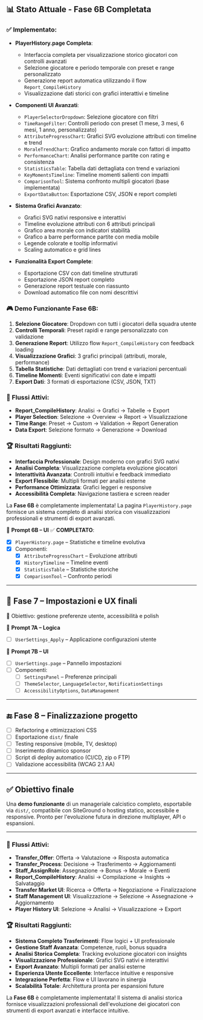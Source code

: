 ## 📊 Stato Attuale - Fase 6B Completata

### ✅ Implementato:
- **PlayerHistory.page Completa**: 
  - Interfaccia completa per visualizzazione storico giocatori con controlli avanzati
  - Selezione giocatore e periodo temporale con preset e range personalizzato
  - Generazione report automatica utilizzando il flow `Report_CompileHistory`
  - Visualizzazione dati storici con grafici interattivi e timeline

- **Componenti UI Avanzati**:
  - `PlayerSelectorDropdown`: Selezione giocatore con filtri
  - `TimeRangeFilter`: Controlli periodo con preset (1 mese, 3 mesi, 6 mesi, 1 anno, personalizzato)
  - `AttributeProgressChart`: Grafici SVG evoluzione attributi con timeline e trend
  - `MoraleTrendChart`: Grafico andamento morale con fattori di impatto
  - `PerformanceChart`: Analisi performance partite con rating e consistenza
  - `StatisticsTable`: Tabella dati dettagliata con trend e variazioni
  - `KeyMomentsTimeline`: Timeline momenti salienti con impatti
  - `ComparisonTool`: Sistema confronto multipli giocatori (base implementata)
  - `ExportDataButton`: Esportazione CSV, JSON e report completi

- **Sistema Grafici Avanzato**:
  - Grafici SVG nativi responsive e interattivi
  - Timeline evoluzione attributi con 6 attributi principali
  - Grafico area morale con indicatori stabilità
  - Grafico a barre performance partite con media mobile
  - Legende colorate e tooltip informativi
  - Scaling automatico e grid lines

- **Funzionalità Export Complete**:
  - Esportazione CSV con dati timeline strutturati
  - Esportazione JSON report completo
  - Generazione report testuale con riassunto
  - Download automatico file con nomi descrittivi

### 🎮 Demo Funzionante Fase 6B:
1. **Selezione Giocatore**: Dropdown con tutti i giocatori della squadra utente
2. **Controlli Temporali**: Preset rapidi e range personalizzato con validazione
3. **Generazione Report**: Utilizzo flow `Report_CompileHistory` con feedback loading
4. **Visualizzazione Grafici**: 3 grafici principali (attributi, morale, performance)
5. **Tabella Statistiche**: Dati dettagliati con trend e variazioni percentuali
6. **Timeline Momenti**: Eventi significativi con date e impatti
7. **Export Dati**: 3 formati di esportazione (CSV, JSON, TXT)

### 🔄 Flussi Attivi:
- **Report_CompileHistory**: Analisi → Grafici → Tabelle → Export
- **Player Selection**: Selezione → Overview → Report → Visualizzazione
- **Time Range**: Preset → Custom → Validation → Report Generation
- **Data Export**: Selezione formato → Generazione → Download

### 🏆 Risultati Raggiunti:
- **Interfaccia Professionale**: Design moderno con grafici SVG nativi
- **Analisi Completa**: Visualizzazione completa evoluzione giocatori
- **Interattività Avanzata**: Controlli intuitivi e feedback immediato
- **Export Flessibile**: Multipli formati per analisi esterne
- **Performance Ottimizzata**: Grafici leggeri e responsive
- **Accessibilità Completa**: Navigazione tastiera e screen reader

La **Fase 6B** è completamente implementata! La pagina `PlayerHistory.page` fornisce un sistema completo di analisi storica con visualizzazioni professionali e strumenti di export avanzati.

🔸 **Prompt 6B – UI** ✅ **COMPLETATO**:
- [x] `PlayerHistory.page` – Statistiche e timeline evolutiva
- [x] Componenti:
  - [x] `AttributeProgressChart` – Evoluzione attributi
  - [x] `HistoryTimeline` – Timeline eventi
  - [x] `StatisticsTable` – Statistiche storiche
  - [x] `ComparisonTool` – Confronto periodi

---

## 🔹 Fase 7 – Impostazioni e UX finali  
🎯 Obiettivo: gestione preferenze utente, accessibilità e polish

🔸 **Prompt 7A – Logica**
- [ ] `UserSettings_Apply` – Applicazione configurazioni utente

🔸 **Prompt 7B – UI**
- [ ] `UserSettings.page` – Pannello impostazioni
- [ ] Componenti:
  - [ ] `SettingsPanel` – Preferenze principali
  - [ ] `ThemeSelector`, `LanguageSelector`, `NotificationSettings`
  - [ ] `AccessibilityOptions`, `DataManagement`

---

## 🔚 Fase 8 – Finalizzazione progetto  
- [ ] Refactoring e ottimizzazioni CSS
- [ ] Esportazione `dist/` finale
- [ ] Testing responsive (mobile, TV, desktop)
- [ ] Inserimento dinamico sponsor
- [ ] Script di deploy automatico (CI/CD, zip o FTP)
- [ ] Validazione accessibilità (WCAG 2.1 AA)

---

## ✅ Obiettivo finale

Una **demo funzionante** di un manageriale calcistico completo, esportabile via `dist/`, compatibile con SiteGround o hosting statico, accessibile e responsive. Pronto per l'evoluzione futura in direzione multiplayer, API o espansioni.

---

### 🔄 Flussi Attivi:
- **Transfer_Offer**: Offerta → Valutazione → Risposta automatica
- **Transfer_Process**: Decisione → Trasferimento → Aggiornamenti
- **Staff_AssignRole**: Assegnazione → Bonus → Morale → Eventi
- **Report_CompileHistory**: Analisi → Compilazione → Insights → Salvataggio
- **Transfer Market UI**: Ricerca → Offerta → Negoziazione → Finalizzazione
- **Staff Management UI**: Visualizzazione → Selezione → Assegnazione → Aggiornamento
- **Player History UI**: Selezione → Analisi → Visualizzazione → Export

### 🏆 Risultati Raggiunti:
- **Sistema Completo Trasferimenti**: Flow logici + UI professionale
- **Gestione Staff Avanzata**: Competenze, ruoli, bonus squadra
- **Analisi Storica Completa**: Tracking evoluzione giocatori con insights
- **Visualizzazione Professionale**: Grafici SVG nativi e interattivi
- **Export Avanzato**: Multipli formati per analisi esterne
- **Esperienza Utente Eccellente**: Interfacce intuitive e responsive
- **Integrazione Perfetta**: Flow e UI lavorano in sinergia
- **Scalabilità Totale**: Architettura pronta per espansioni future

La **Fase 6B** è completamente implementata! Il sistema di analisi storica fornisce visualizzazioni professionali dell'evoluzione dei giocatori con strumenti di export avanzati e interfacce intuitive.